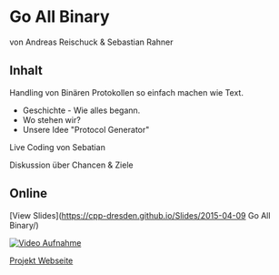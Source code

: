 Go All Binary
=============

von Andreas Reischuck & Sebastian Rahner

Inhalt
------

Handling von Binären Protokollen so einfach machen wie Text.

* Geschichte - Wie alles begann.
* Wo stehen wir?
* Unsere Idee "Protocol Generator"

Live Coding von Sebatian

Diskussion über Chancen & Ziele

Online
------

[View Slides](https://cpp-dresden.github.io/Slides/2015-04-09 Go All Binary/)

[![Video Aufnahme](http://img.youtube.com/vi/6bRBg2AR69o/0.jpg)](https://www.youtube.com/watch?v=6bRBg2AR69o)

[Projekt Webseite](https://protlr.com/)

